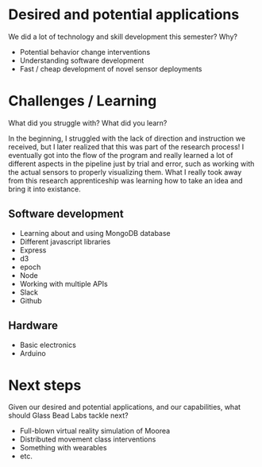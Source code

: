 # Desired and potential applications

We did a lot of technology and skill development this semester? Why?

 - Potential behavior change interventions
 - Understanding software development
 - Fast / cheap development of novel sensor deployments

# Challenges / Learning

What did you struggle with? What did you learn?

In the beginning, I struggled with the lack of direction and instruction we received, but I later realized that this was part of the research process!  I eventually got into the flow of the program and really learned a lot of different aspects in the pipeline just by trial and error, such as working with the actual sensors to properly visualizing them.  What I really took away from this research apprenticeship was learning how to take an idea and bring it into existance.

## Software development

 - Learning about and using MongoDB database
 - Different javascript libraries
  - Express
  - d3
  - epoch
  - Node
 - Working with multiple APIs
  - Slack
  - Github
  

## Hardware

 - Basic electronics
 - Arduino

# Next steps

Given our desired and potential applications, and our capabilities, what should
Glass Bead Labs tackle next?

 - Full-blown virtual reality simulation of Moorea
 - Distributed movement class interventions
 - Something with wearables
 - etc.
